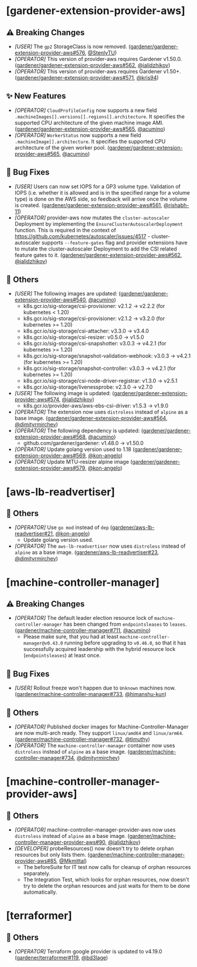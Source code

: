 # [gardener-extension-provider-aws]
## ⚠️ Breaking Changes
* *[USER]* The `gp2` StorageClass is now removed. ([gardener/gardener-extension-provider-aws#576](https://github.com/gardener/gardener-extension-provider-aws/pull/576), [@StenlyTU](https://github.com/StenlyTU))
* *[OPERATOR]* This version of provider-aws requires Gardener v1.50.0. ([gardener/gardener-extension-provider-aws#562](https://github.com/gardener/gardener-extension-provider-aws/pull/562), [@ialidzhikov](https://github.com/ialidzhikov))
* *[OPERATOR]* This version of provider-aws requires Gardener v1.50+. ([gardener/gardener-extension-provider-aws#571](https://github.com/gardener/gardener-extension-provider-aws/pull/571), [@kris94](https://github.com/kris94))
## ✨ New Features
* *[OPERATOR]* `CloudProfileConfig` now supports a new field `.machineImages[].versions[].regions[].architecture`. It specifies the supported CPU architecture of the given machine image AMI. ([gardener/gardener-extension-provider-aws#565](https://github.com/gardener/gardener-extension-provider-aws/pull/565), [@acumino](https://github.com/acumino))
* *[OPERATOR]* `WorkerStatus` now supports a new field `.machineImage[].architecture`. It specifies the supported CPU architecture of the given worker pool. ([gardener/gardener-extension-provider-aws#565](https://github.com/gardener/gardener-extension-provider-aws/pull/565), [@acumino](https://github.com/acumino))
## 🐛 Bug Fixes
* *[USER]* Users can now set IOPS for a GP3 volume type. Validation of IOPS (i.e. whether it is allowed and is in the specified range for a volume type) is done on the AWS side, so feedback will arrive once the volume is created. ([gardener/gardener-extension-provider-aws#561](https://github.com/gardener/gardener-extension-provider-aws/pull/561), [@rishabh-11](https://github.com/rishabh-11))
* *[OPERATOR]* provider-aws now mutates the `cluster-autoscaler` Deployment by implementing the `EnsureClusterAutoscalerDeployment` function. This is required in the context of https://github.com/kubernetes/autoscaler/issues/4517 - cluster-autoscaler supports `--feature-gates` flag and provider extensions have to mutate the cluster-autoscaler Deployment to add the CSI related feature gates to it. ([gardener/gardener-extension-provider-aws#562](https://github.com/gardener/gardener-extension-provider-aws/pull/562), [@ialidzhikov](https://github.com/ialidzhikov))
## 🏃 Others
* *[USER]* The following images are updated: ([gardener/gardener-extension-provider-aws#540](https://github.com/gardener/gardener-extension-provider-aws/pull/540), [@acumino](https://github.com/acumino))
  * k8s.gcr.io/sig-storage/csi-provisioner: v2.1.2 -> v2.2.2 (for kubernetes < 1.20)
  * k8s.gcr.io/sig-storage/csi-provisioner: v2.1.2 -> v3.2.0 (for kubernetes >= 1.20)
  * k8s.gcr.io/sig-storage/csi-attacher: v3.3.0 -> v3.4.0
  * k8s.gcr.io/sig-storage/csi-resizer: v0.5.0 -> v1.5.0
  * k8s.gcr.io/sig-storage/csi-snapshotter: v3.0.3 -> v4.2.1 (for kubernetes >= 1.20)
  * k8s.gcr.io/sig-storage/snapshot-validation-webhook: v3.0.3 -> v4.2.1 (for kubernetes >= 1.20)
  * k8s.gcr.io/sig-storage/snapshot-controller: v3.0.3 -> v4.2.1 (for kubernetes >= 1.20)
  * k8s.gcr.io/sig-storage/csi-node-driver-registrar: v1.3.0 -> v2.5.1
  * k8s.gcr.io/sig-storage/livenessprobe: v2.3.0 -> v2.7.0
* *[USER]* The following image is updated: ([gardener/gardener-extension-provider-aws#574](https://github.com/gardener/gardener-extension-provider-aws/pull/574), [@ialidzhikov](https://github.com/ialidzhikov))
  * k8s.gcr.io/provider-aws/aws-ebs-csi-driver: v1.5.3 -> v1.9.0
* *[OPERATOR]* The extension now uses `distroless` instead of `alpine` as a base image. ([gardener/gardener-extension-provider-aws#564](https://github.com/gardener/gardener-extension-provider-aws/pull/564), [@dimityrmirchev](https://github.com/dimityrmirchev))
* *[OPERATOR]* The following dependency is updated: ([gardener/gardener-extension-provider-aws#568](https://github.com/gardener/gardener-extension-provider-aws/pull/568), [@acumino](https://github.com/acumino))
  * github.com/gardener/gardener: v1.48.0 -> v1.50.0
* *[OPERATOR]* Update golang version used to 1.18 ([gardener/gardener-extension-provider-aws#569](https://github.com/gardener/gardener-extension-provider-aws/pull/569), [@kon-angelo](https://github.com/kon-angelo))
* *[OPERATOR]* Update MTU-resizer alpine image ([gardener/gardener-extension-provider-aws#579](https://github.com/gardener/gardener-extension-provider-aws/pull/579), [@kon-angelo](https://github.com/kon-angelo))
# [aws-lb-readvertiser]
## 🏃 Others
* *[OPERATOR]* Use `go mod` instead of `dep` ([gardener/aws-lb-readvertiser#21](https://github.com/gardener/aws-lb-readvertiser/pull/21), [@kon-angelo](https://github.com/kon-angelo))
  * Update golang version used.
* *[OPERATOR]* The `aws-lb-readvertiser` now uses `distroless` instead of `alpine` as a base image. ([gardener/aws-lb-readvertiser#23](https://github.com/gardener/aws-lb-readvertiser/pull/23), [@dimityrmirchev](https://github.com/dimityrmirchev))
# [machine-controller-manager]
## ⚠️ Breaking Changes
* *[OPERATOR]* The default leader election resource lock of `machine-controller-manager` has been changed from `endpointsleases` to `leases`. ([gardener/machine-controller-manager#711](https://github.com/gardener/machine-controller-manager/pull/711), [@acumino](https://github.com/acumino))
  * Please make sure, that you had at least `machine-controller-manager@v0.43.0` running before upgrading to `v0.46.0`, so that it has successfully acquired leadership with the hybrid resource lock (`endpointsleases`) at least once.
## 🐛 Bug Fixes
* *[USER]* Rollout freeze won't happen due to `Unknown` machines now. ([gardener/machine-controller-manager#733](https://github.com/gardener/machine-controller-manager/pull/733), [@himanshu-kun](https://github.com/himanshu-kun))
## 🏃 Others
* *[OPERATOR]* Published docker images for Machine-Controller-Manager are now multi-arch ready. They support `linux/amd64` and `linux/arm64`. ([gardener/machine-controller-manager#732](https://github.com/gardener/machine-controller-manager/pull/732), [@timuthy](https://github.com/timuthy))
* *[OPERATOR]* The `machine-controller-manager` container now uses `distroless` instead of `alpine` as a base image. ([gardener/machine-controller-manager#734](https://github.com/gardener/machine-controller-manager/pull/734), [@dimityrmirchev](https://github.com/dimityrmirchev))
# [machine-controller-manager-provider-aws]
## 🏃 Others
* *[OPERATOR]* machine-controller-manager-provider-aws now uses `distroless` instead of `alpine` as a base image. ([gardener/machine-controller-manager-provider-aws#90](https://github.com/gardener/machine-controller-manager-provider-aws/pull/90), [@ialidzhikov](https://github.com/ialidzhikov))
* *[DEVELOPER]* probeResources() now doesn't try to delete orphan resources but only lists them. ([gardener/machine-controller-manager-provider-aws#85](https://github.com/gardener/machine-controller-manager-provider-aws/pull/85), [@Mkmittal](https://github.com/Mkmittal))
  * The beforeSuite for IT test now calls for cleanup of orphan resources separately.
  * The Integration Test, which looks for orphan resources, now doesn't try to delete the orphan resources and just waits for them to be done automatically.
# [terraformer]
## 🏃 Others
* *[OPERATOR]* Terraform google provider is updated to v4.19.0 ([gardener/terraformer#119](https://github.com/gardener/terraformer/pull/119), [@bd3lage](https://github.com/bd3lage))
